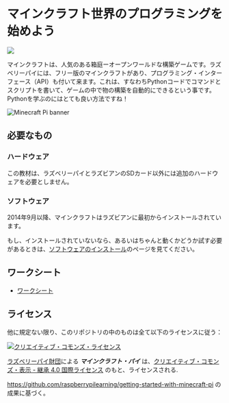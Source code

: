 # マインクラフト世界のプログラミングを始めよう

![](cover.png)

マインクラフトは、人気のある箱庭ーオープンワールドな構築ゲームです。ラズベリーパイには、フリー版のマインクラフトがあり、プログラミング・インターフェース（API）も付いて来ます。これは、すなわちPythonコードでコマンドとスクリプトを書いて、ゲームの中で物の構築を自動的にできるという事です。Pythonを学ぶのにはとても良い方法ですね！

![Minecraft Pi banner](images/minecraft-pi-banner.png)

## 必要なもの

### ハードウェア

この教材は、ラズベリーパイとラズビアンのSDカード以外には追加のハードウェアを必要としません。

### ソフトウェア

2014年9月以降、マインクラフトはラズビアンに最初からインストールされています。

もし、インストールされていないなら、あるいはちゃんと動くかどうか試す必要があるときは、[ソフトウェアのインストール](software.md)のページを見てください。

## ワークシート

- [ワークシート](worksheet.md)

## ライセンス

他に規定ない限り、このリポジトリの中のものは全て以下のライセンスに従う：

[![クリエイティブ・コモンズ・ライセンス](http://i.creativecommons.org/l/by-sa/4.0/88x31.png)](https://creativecommons.org/licenses/by-sa/4.0/deed.ja)

 [ラズベリーパイ財団](http://www.raspberrypi.org)による ***マインクラフト・パイ*** は、[クリエイティブ・コモンズ・表示 - 継承 4.0 国際ライセンス](https://creativecommons.org/licenses/by-sa/4.0/deed.ja) のもと、ライセンスされる.

https://github.com/raspberrypilearning/getting-started-with-minecraft-pi の成果に基づく。
